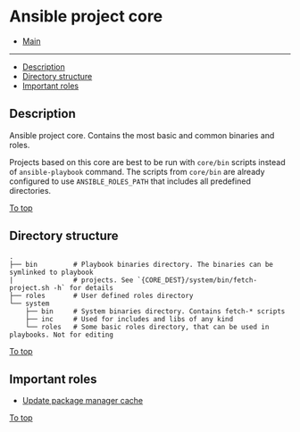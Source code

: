 # <a id="top"></a>Ansible project core

* [Main](../readme.md)
---
* [Description](#description)
* [Directory structure](#directory-structure)
* [Important roles](#important-roles)

## Description

Ansible project core. Contains the most basic and common binaries and roles.

Projects based on this core are best to be run with `core/bin` scripts instead of `ansible-playbook` command. The scripts from `core/bin` are already configured to use `ANSIBLE_ROLES_PATH` that includes all predefined directories.

[To top]

## Directory structure

```
.
├── bin         # Playbook binaries directory. The binaries can be symlinked to playbook
|               # projects. See `{CORE_DEST}/system/bin/fetch-project.sh -h` for details
├── roles       # User defined roles directory
└── system
    ├── bin     # System binaries directory. Contains fetch-* scripts
    ├── inc     # Used for includes and libs of any kind
    └── roles   # Some basic roles directory, that can be used in playbooks. Not for editing
```

[To top]

## Important roles

* [Update package manager cache](system/roles/update-pm-cache/readme.md)

[To top]

[To top]: #top
